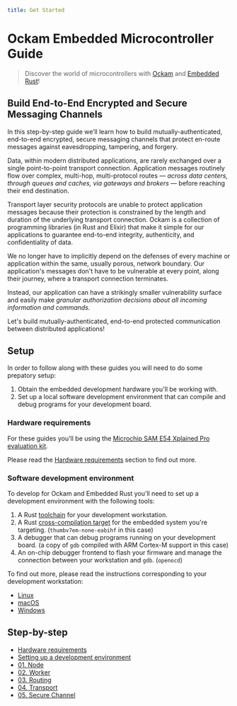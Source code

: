 ```yaml
title: Get Started
```

# Ockam Embedded Microcontroller Guide

> Discover the world of microcontrollers with [Ockam] and [Embedded Rust]!

[Ockam]: https://www.ockam.io/
[Embedded Rust]: https://www.rust-lang.org/what/embedded


## Build End-to-End Encrypted and Secure Messaging Channels

In this step-by-step guide we’ll learn how to build mutually-authenticated, end-to-end encrypted,
secure messaging channels that protect en-route messages against eavesdropping, tampering, and forgery.

Data, within modern distributed applications, are rarely exchanged over a single point-to-point
transport connection. Application messages routinely flow over complex, multi-hop, multi-protocol
routes — _across data centers, through queues and caches, via gateways and brokers_ — before reaching
their end destination.

Transport layer security protocols are unable to protect application messages because their protection
is constrained by the length and duration of the underlying transport connection. Ockam is a collection of
programming libraries (in Rust and Elixir) that make it simple for our applications to guarantee end-to-end
integrity, authenticity, and confidentiality of data.

We no longer have to implicitly depend on the defenses of every machine or application within the same,
usually porous, network boundary. Our application's messages don't have to be vulnerable at every point,
along their journey, where a transport connection terminates.

Instead, our application can have a strikingly smaller vulnerability surface and easily make
_granular authorization decisions about all incoming information and commands._

Let's build mutually-authenticated, end-to-end protected communication between distributed applications!


## Setup

In order to follow along with these guides you will need to do some prepatory setup:

1. Obtain the embedded development hardware you'll be working with.
2. Set up a local software development environment that can compile and debug programs for your development board.


### Hardware requirements

For these guides you'll be using the [Microchip SAM E54 Xplained Pro evaluation kit].

Please read the <a href="./hardware#readme">Hardware requirements</a> section to find out more.

[Microchip SAM E54 Xplained Pro evaluation kit]: https://www.microchip.com/en-us/development-tool/ATSAME54-XPRO


### Software development environment

To develop for Ockam and Embedded Rust you'll need to set up a development environment with the following tools:

1. A Rust [toolchain] for your development workstation.
2. A Rust [cross-compilation target] for the embedded system you're targeting. (`thumbv7em-none-eabihf` in this case)
3. A debugger that can debug programs running on your development board. (a copy of `gdb` compiled with ARM Cortex-M support in this case)
4. An on-chip debugger frontend to flash your firmware and manage the connection between your workstation and `gdb`. (`openocd`)

[toolchain]: https://rust-lang.github.io/rustup/concepts/toolchains.html
[cross-compilation target]: https://rust-lang.github.io/rustup/cross-compilation.html

To find out more, please read the instructions corresponding to your development workstation:

<ul>
<li><a href="./software/linux.md">Linux</a></li>
<li><a href="./software/macos.md">macOS</a></li>
<li><a href="./software/windows.md">Windows</a></li>
</ul>


## Step-by-step

<ul>
<li><a href="./hardware#readme">Hardware requirements</a></li>
<li><a href="./software#readme">Setting up a development environment</a></li>
<li><a href="./01-node#readme">01. Node</a></li>
<li><a href="./02-worker#readme">02. Worker</a>
<li><a href="./03-routing#readme">03. Routing</a></li>
<li><a href="./04-transport#readme">04. Transport</a></li>
<li><a href="./05-secure-channel#readme">05. Secure Channel</a></li>
</ul>

<div style="display: none; visibility: hidden;">
<hr><b>Next:</b> <a href="./hardware#readme">Hardware requirements</a>
</div>
